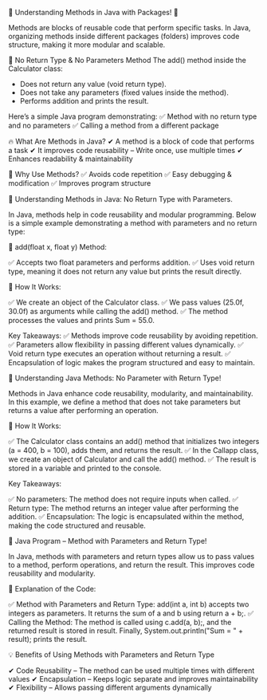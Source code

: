🚀 Understanding Methods in Java with Packages! 📂

Methods are blocks of reusable code that perform specific tasks. In Java, organizing methods inside different packages (folders) improves code structure, making it more modular and scalable.

📝 No Return Type & No Parameters Method
The add() method inside the Calculator class:
* Does not return any value (void return type).
* Does not take any parameters (fixed values inside the method).
* Performs addition and prints the result.

Here’s a simple Java program demonstrating:
 ✅ Method with no return type and no parameters
 ✅ Calling a method from a different package

🔥 What Are Methods in Java?
✔ A method is a block of code that performs a task
 ✔ It improves code reusability – Write once, use multiple times
 ✔ Enhances readability & maintainability

📌 Why Use Methods?
 ✅ Avoids code repetition
 ✅ Easy debugging & modification
 ✅ Improves program structure

🚀 Understanding Methods in Java: No Return Type with Parameters.
 
In Java, methods help in code reusability and modular programming. Below is a simple example demonstrating a method with parameters and no return type:

🔹 add(float x, float y) Method:

 ✅ Accepts two float parameters and performs addition.
 ✅ Uses void return type, meaning it does not return any value but prints the result directly.

🔹 How It Works:

 ✅ We create an object of the Calculator class.
 ✅ We pass values (25.0f, 30.0f) as arguments while calling the add() method.
 ✅ The method processes the values and prints Sum = 55.0.

Key Takeaways:
 ✅ Methods improve code reusability by avoiding repetition.
 ✅ Parameters allow flexibility in passing different values dynamically.
 ✅ Void return type executes an operation without returning a result.
 ✅ Encapsulation of logic makes the program structured and easy to maintain.


🚀 Understanding Java Methods: No Parameter with Return Type!

Methods in Java enhance code reusability, modularity, and maintainability. In this example, we define a method that does not take parameters but returns a value after performing an operation.

🔹 How It Works:

 ✅ The Calculator class contains an add() method that initializes two integers (a = 400, b = 100), adds them, and returns the result.
 ✅ In the Callapp class, we create an object of Calculator and call the add() method.
 ✅ The result is stored in a variable and printed to the console.

Key Takeaways:

 ✅ No parameters: The method does not require inputs when called.
 ✅ Return type: The method returns an integer value after performing the addition.
 ✅ Encapsulation: The logic is encapsulated within the method, making the code structured and reusable.

🚀 Java Program – Method with Parameters and Return Type!

In Java, methods with parameters and return types allow us to pass values to a method, perform operations, and return the result. This improves code reusability and modularity.

📌 Explanation of the Code:

✅ Method with Parameters and Return Type:
add(int a, int b) accepts two integers as parameters.
It returns the sum of a and b using return a + b;.
✅ Calling the Method:
The method is called using c.add(a, b);, and the returned result is stored in result.
Finally, System.out.println("Sum = " + result); prints the result.

💡 Benefits of Using Methods with Parameters and Return Type

✔ Code Reusability – The method can be used multiple times with different values
 ✔ Encapsulation – Keeps logic separate and improves maintainability
 ✔ Flexibility – Allows passing different arguments dynamically
